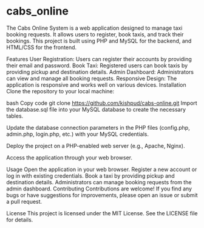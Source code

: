 # cabs_online
The Cabs Online System is a web application designed to manage taxi booking requests. It allows users to register, book taxis, and track their bookings. This project is built using PHP and MySQL for the backend, and HTML/CSS for the frontend.

Features
User Registration: Users can register their accounts by providing their email and password.
Book Taxi: Registered users can book taxis by providing pickup and destination details.
Admin Dashboard: Administrators can view and manage all booking requests.
Responsive Design: The application is responsive and works well on various devices.
Installation
Clone the repository to your local machine:

bash
Copy code
git clone https://github.com/kishpud/cabs-online.git
Import the database.sql file into your MySQL database to create the necessary tables.

Update the database connection parameters in the PHP files (config.php, admin.php, login.php, etc.) with your MySQL credentials.

Deploy the project on a PHP-enabled web server (e.g., Apache, Nginx).

Access the application through your web browser.

Usage
Open the application in your web browser.
Register a new account or log in with existing credentials.
Book a taxi by providing pickup and destination details.
Administrators can manage booking requests from the admin dashboard.
Contributing
Contributions are welcome! If you find any bugs or have suggestions for improvements, please open an issue or submit a pull request.

License
This project is licensed under the MIT License. See the LICENSE file for details.

